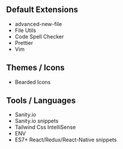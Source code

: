 ## Default Extensions
- advanced-new-file
- File Utils
- Code Spell Checker
- Prettier
- Vim

## Themes / Icons
- Bearded Icons

## Tools / Languages
- Sanity.io
- Sanity.io snippets
- Tailwind Css IntelliSense
- ENV
- ES7+ React/Redux/React-Native snippets
